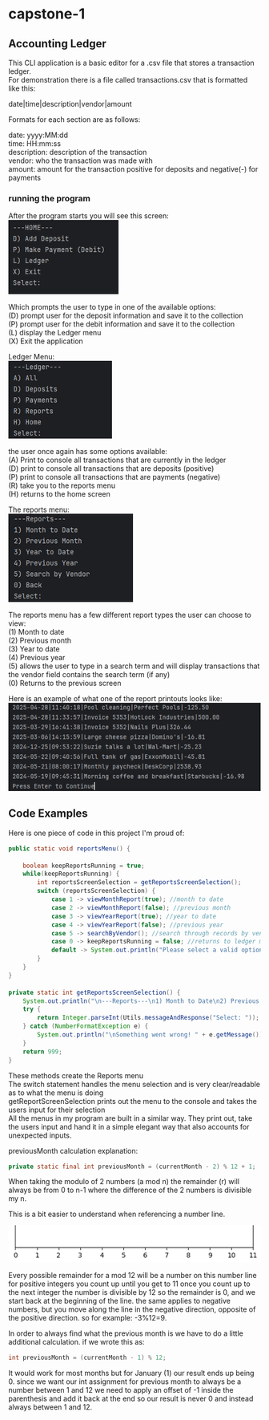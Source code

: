 # capstone-1
## Accounting Ledger

This CLI application is a basic editor for a .csv file that stores a transaction ledger.  
For demonstration there is a file called transactions.csv that is formatted like this:  

date|time|description|vendor|amount  

Formats for each section are as follows:  

date: yyyy:MM:dd  
time: HH:mm:ss  
description: description of the transaction  
vendor: who the transaction was made with  
amount: amount for the transaction positive for deposits and negative(-) for payments  

### running the program

After the program starts you will see this screen:  
![Home Screen](./AccountingLedger/images/home_screen.png)  

Which prompts the user to type in one of the available options:  
(D) prompt user for the deposit information and save it to the collection  
(P) prompt user for the debit information and save it to the collection  
(L) display the Ledger menu  
(X) Exit the application  

Ledger Menu:  
![Ledger Menu](./AccountingLedger/images/ledger_screen.png)   




the user once again has some options available:  
(A) Print to console all transactions that are currently in the ledger  
(D) print to console all transactions that are deposits (positive)  
(P) print to console all transactions that are payments (negative)  
(R) take you to the reports menu  
(H) returns to the home screen  

The reports menu:  
![Reports Menu](./AccountingLedger/images/reports_screen.png)  

The reports menu has a few different report types the user can choose to view:  
(1) Month to date  
(2) Previous month  
(3) Year to date  
(4) Previous year  
(5) allows the user to type in a search term and will display transactions that the vendor field contains the search term (if any)  
(0) Returns to the previous screen

Here is an example of what one of the report printouts looks like:  
![example report printout](./AccountingLedger/images/report_printout.png)  

## Code Examples

Here is one piece of code in this project I'm proud of:

```java  
public static void reportsMenu() {

    boolean keepReportsRunning = true;
    while(keepReportsRunning) {
        int reportsScreenSelection = getReportsScreenSelection();
        switch (reportsScreenSelection) {
            case 1 -> viewMonthReport(true); //month to date
            case 2 -> viewMonthReport(false); //previous month
            case 3 -> viewYearReport(true); //year to date
            case 4 -> viewYearReport(false); //previous year
            case 5 -> searchByVendor(); //search through records by vendor name
            case 0 -> keepReportsRunning = false; //returns to ledger menu
            default -> System.out.println("Please select a valid option.");
        }
    }
}

private static int getReportsScreenSelection() {
    System.out.println("\n---Reports---\n1) Month to Date\n2) Previous Month\n3) Year to Date\n4) Previous Year\n5) Search by Vendor\n0) Back");
    try {
        return Integer.parseInt(Utils.messageAndResponse("Select: "));
    } catch (NumberFormatException e) {
        System.out.println("\nSomething went wrong! " + e.getMessage());
    }
    return 999;
}
```

These methods create the Reports menu  
The switch statement handles the menu selection and is very clear/readable as to what the menu is doing  
getReportScreenSelection prints out the menu to the console and takes the users input for their selection  
All the menus in my program are built in a similar way. They print out, take the users input and hand it in a simple elegant way that also accounts for unexpected inputs.  

previousMonth calculation explanation:  

```java
private static final int previousMonth = (currentMonth - 2) % 12 + 1;
```

When taking the modulo of 2 numbers (a mod n) the remainder (r) will always be from 0 to n-1 where the difference of the 2 numbers is divisible my n.  

This is a bit easier to understand when referencing a number line.  

![Number Line](./AccountingLedger/images/number_line.png)

Every possible remainder for a mod 12 will be a number on this number line for positive integers you count up until you get to 11 once you count up to the next integer the number is divisible by 12 so the remainder is 0, and we start back at the beginning of the line. the same applies to negative numbers, but you move along the line in the negative direction, opposite of the positive direction. so for example: -3%12=9.  

In order to always find what the previous month is we have to do a little additional calculation. if we wrote this as:  
```java
int previousMonth = (currentMonth - 1) % 12;
```
It would work for most months but for January (1) our result ends up being 0. since we want our int assignment for previous month to always be a number between 1 and 12 we need to apply an offset of -1 inside the parenthesis and add it back at the end so our result is never 0 and instead always between 1 and 12.

